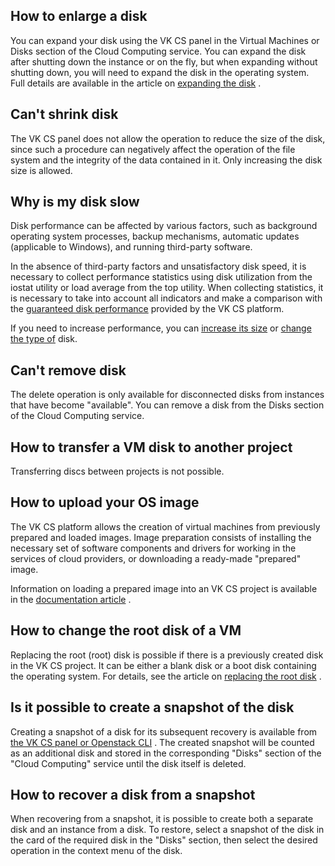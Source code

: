 How to enlarge a disk
---------------------

You can expand your disk using the VK CS panel in the Virtual Machines or Disks section of the Cloud Computing service. You can expand the disk after shutting down the instance or on the fly, but when expanding without shutting down, you will need to expand the disk in the operating system. Full details are available in the article on [expanding the disk](https://mcs.mail.ru/help/en_US/vm-volumes/volume-resize) .

Can't shrink disk
-----------------

The VK CS panel does not allow the operation to reduce the size of the disk, since such a procedure can negatively affect the operation of the file system and the integrity of the data contained in it. Only increasing the disk size is allowed.

Why is my disk slow
-------------------

Disk performance can be affected by various factors, such as background operating system processes, backup mechanisms, automatic updates (applicable to Windows), and running third-party software.

In the absence of third-party factors and unsatisfactory disk speed, it is necessary to collect performance statistics using disk utilization from the iostat utility or load average from the top utility. When collecting statistics, it is necessary to take into account all indicators and make a comparison with the [guaranteed disk performance](https://mcs.mail.ru/help/en_US/vm-volumes/volume-sla) provided by the VK CS platform.

If you need to increase performance, you can [increase its size](https://mcs.mail.ru/help/en_US/vm-volumes/volume-resize) or [change the type of](https://mcs.mail.ru/help/en_US/vm-volumes/volume-convert) disk.

Can't remove disk
-----------------

The delete operation is only available for disconnected disks from instances that have become "available". You can remove a disk from the Disks section of the Cloud Computing service.

How to transfer a VM disk to another project
--------------------------------------------

Transferring discs between projects is not possible.

How to upload your OS image
---------------------------

The VK CS platform allows the creation of virtual machines from previously prepared and loaded images. Image preparation consists of installing the necessary set of software components and drivers for working in the services of cloud providers, or downloading a ready-made "prepared" image.

Information on loading a prepared image into an VK CS project is available in the [documentation article](https://mcs.mail.ru/help/en_US/vm-images) .

How to change the root disk of a VM
-----------------------------------

Replacing the root (root) disk is possible if there is a previously created disk in the VK CS project. It can be either a blank disk or a boot disk containing the operating system. For details, see the article on [replacing the root disk](https://mcs.mail.ru/help/en_US/vm-volumes/volume-disconnect) .

Is it possible to create a snapshot of the disk
-----------------------------------------------

Creating a snapshot of a disk for its subsequent recovery is available from [the VK CS panel or Openstack CLI](https://mcs.mail.ru/help/en_US/vm-volumes/volume-snapshot) . The created snapshot will be counted as an additional disk and stored in the corresponding "Disks" section of the "Cloud Computing" service until the disk itself is deleted.

How to recover a disk from a snapshot
-------------------------------------

When recovering from a snapshot, it is possible to create both a separate disk and an instance from a disk. To restore, select a snapshot of the disk in the card of the required disk in the "Disks" section, then select the desired operation in the context menu of the disk.